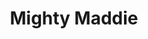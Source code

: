 ---
pid: CH747
title: Mighty Maddie
location_transcription: Francisville
zipcode: '19130'
outside_phl: 
neighborhood: Art Museum,Francisville
age: '33'
age_range: 30-39
instagram: 
image_file_name: CH_747.jpg
proposal_transcription: Shows the power and might of all philly girls !
topic: Philadelphia,Uplifting,Women
topic_summary: 0, 0, 0
type: Other No Form
keywords_other: 
credit: 
image_labels: 
twitter: 
facebook: 
permalink: "/monuments/ch747/"
layout: item-page
---
